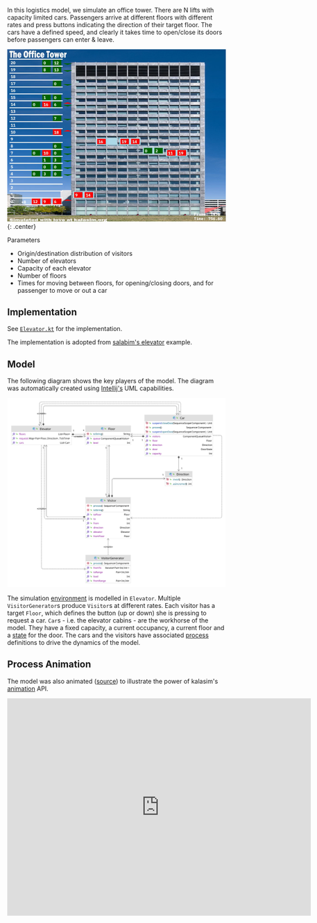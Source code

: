 <!--## Elevators-->

In this logistics model, we simulate an office tower. There are N lifts with capacity limited cars. Passengers arrive at different floors with different rates and press buttons indicating the direction of their target floor. The cars have a defined speed, and clearly it takes time to open/close its doors before passengers can enter & leave.

![](office_tower_snapshot.png){: .center}

Parameters

* Origin/destination distribution of visitors
* Number of elevators
* Capacity of each elevator
* Number of floors
* Times for moving between floors, for opening/closing doors, and for passenger to move or out a car


## Implementation

See [`Elevator.kt`](https://github.com/holgerbrandl/kalasim/blob/master/src/main/kotlin/org/kalasim/examples/elevator/Elevator.kt) for the implementation.

The implementation is adopted from [salabim's elevator](https://github.com/salabim/salabim/blob/master/sample%20models/Elevator.py) example.


## Model

The following diagram shows the key players of the model. The diagram was automatically created using [Intellij's](https://www.jetbrains.com/idea/) UML capabilities. 

![](office_tower_model.svg)


The simulation [environment](../basics.md#simulation-environment) is modelled in `Elevator`. Multiple `VisitorGenerator`s produce `Visitor`s at different rates.  Each visitor has a target `Floor`, which defines the button (up or down) she is pressing to request a car. `Car`s - i.e. the elevator cabins - are the workhorse of the model. They have a fixed capacity, a current occupancy, a current floor and a [state](../state.md) for the door. The cars and the visitors have associated [process](../component.md#process-definition) definitions to drive the dynamics of the model.


## Process Animation

The model was also animated ([source](https://github.com/holgerbrandl/kalasim/blob/master/modules/animation/src/test/kotlin/org/kalasim/animation/examples/elevator/ElevatorAnimated.kt)) to illustrate the power of kalasim's [animation](../animation/animation.md) API.

<div class="video-wrapper">
  <iframe width="700" height="500" src="https://www.youtube.com/embed/KwBeon-rXdw" frameborder="0" allowfullscreen></iframe>
</div>


